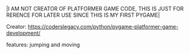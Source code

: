 |I AM NOT CREATOR OF PLATFORMER GAME CODE, THIS IS JUST FOR RERENCE FOR LATER USE SINCE THIS IS MY FIRST PYGAME|

Creator: https://coderslegacy.com/python/pygame-platformer-game-development/

features: jumping and moving
